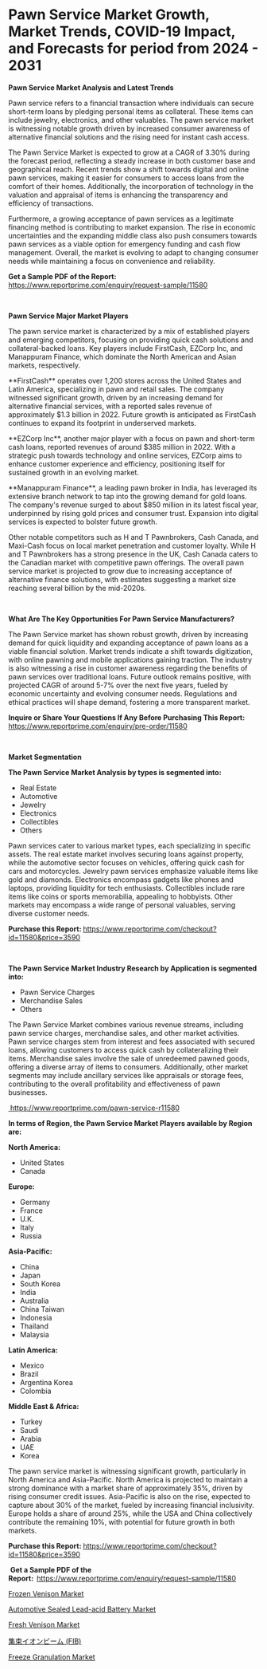 <p><h1>Pawn Service Market Growth, Market Trends, COVID-19 Impact, and Forecasts for period from 2024 - 2031</h1></p><p><strong>Pawn Service Market Analysis and Latest Trends</strong></p>
<p><p>Pawn service refers to a financial transaction where individuals can secure short-term loans by pledging personal items as collateral. These items can include jewelry, electronics, and other valuables. The pawn service market is witnessing notable growth driven by increased consumer awareness of alternative financial solutions and the rising need for instant cash access. </p><p>The Pawn Service Market is expected to grow at a CAGR of 3.30% during the forecast period, reflecting a steady increase in both customer base and geographical reach. Recent trends show a shift towards digital and online pawn services, making it easier for consumers to access loans from the comfort of their homes. Additionally, the incorporation of technology in the valuation and appraisal of items is enhancing the transparency and efficiency of transactions.</p><p>Furthermore, a growing acceptance of pawn services as a legitimate financing method is contributing to market expansion. The rise in economic uncertainties and the expanding middle class also push consumers towards pawn services as a viable option for emergency funding and cash flow management. Overall, the market is evolving to adapt to changing consumer needs while maintaining a focus on convenience and reliability.</p></p>
<p><strong>Get a Sample PDF of the Report:&nbsp;</strong> <a href="https://www.reportprime.com/enquiry/request-sample/11580">https://www.reportprime.com/enquiry/request-sample/11580</a></p>
<p>&nbsp;</p>
<p><strong>Pawn Service Major Market Players</strong></p>
<p><p>The pawn service market is characterized by a mix of established players and emerging competitors, focusing on providing quick cash solutions and collateral-backed loans. Key players include FirstCash, EZCorp Inc, and Manappuram Finance, which dominate the North American and Asian markets, respectively.</p><p>**FirstCash** operates over 1,200 stores across the United States and Latin America, specializing in pawn and retail sales. The company witnessed significant growth, driven by an increasing demand for alternative financial services, with a reported sales revenue of approximately $1.3 billion in 2022. Future growth is anticipated as FirstCash continues to expand its footprint in underserved markets.</p><p>**EZCorp Inc**, another major player with a focus on pawn and short-term cash loans, reported revenues of around $385 million in 2022. With a strategic push towards technology and online services, EZCorp aims to enhance customer experience and efficiency, positioning itself for sustained growth in an evolving market.</p><p>**Manappuram Finance**, a leading pawn broker in India, has leveraged its extensive branch network to tap into the growing demand for gold loans. The company's revenue surged to about $850 million in its latest fiscal year, underpinned by rising gold prices and consumer trust. Expansion into digital services is expected to bolster future growth.</p><p>Other notable competitors such as H and T Pawnbrokers, Cash Canada, and Maxi-Cash focus on local market penetration and customer loyalty. While H and T Pawnbrokers has a strong presence in the UK, Cash Canada caters to the Canadian market with competitive pawn offerings. The overall pawn service market is projected to grow due to increasing acceptance of alternative finance solutions, with estimates suggesting a market size reaching several billion by the mid-2020s.</p></p>
<p>&nbsp;</p>
<p><strong>What Are The Key Opportunities For Pawn Service Manufacturers?</strong></p>
<p><p>The Pawn Service market has shown robust growth, driven by increasing demand for quick liquidity and expanding acceptance of pawn loans as a viable financial solution. Market trends indicate a shift towards digitization, with online pawning and mobile applications gaining traction. The industry is also witnessing a rise in customer awareness regarding the benefits of pawn services over traditional loans. Future outlook remains positive, with projected CAGR of around 5-7% over the next five years, fueled by economic uncertainty and evolving consumer needs. Regulations and ethical practices will shape demand, fostering a more transparent market.</p></p>
<p><strong>Inquire or Share Your Questions If Any Before Purchasing This Report:</strong> <a href="https://www.reportprime.com/enquiry/pre-order/11580">https://www.reportprime.com/enquiry/pre-order/11580</a></p>
<p>&nbsp;</p>
<p><strong>Market Segmentation</strong></p>
<p><strong>The Pawn Service Market Analysis by types is segmented into:</strong></p>
<p><ul><li>Real Estate</li><li>Automotive</li><li>Jewelry</li><li>Electronics</li><li>Collectibles</li><li>Others</li></ul></p>
<p><p>Pawn services cater to various market types, each specializing in specific assets. The real estate market involves securing loans against property, while the automotive sector focuses on vehicles, offering quick cash for cars and motorcycles. Jewelry pawn services emphasize valuable items like gold and diamonds. Electronics encompass gadgets like phones and laptops, providing liquidity for tech enthusiasts. Collectibles include rare items like coins or sports memorabilia, appealing to hobbyists. Other markets may encompass a wide range of personal valuables, serving diverse customer needs.</p></p>
<p><strong>Purchase this Report:&nbsp;</strong><a href="https://www.reportprime.com/checkout?id=11580&price=3590">https://www.reportprime.com/checkout?id=11580&price=3590</a></p>
<p>&nbsp;</p>
<p><strong>The Pawn Service Market Industry Research by Application is segmented into:</strong></p>
<p><ul><li>Pawn Service Charges</li><li>Merchandise Sales</li><li>Others</li></ul></p>
<p><p>The Pawn Service Market combines various revenue streams, including pawn service charges, merchandise sales, and other market activities. Pawn service charges stem from interest and fees associated with secured loans, allowing customers to access quick cash by collateralizing their items. Merchandise sales involve the sale of unredeemed pawned goods, offering a diverse array of items to consumers. Additionally, other market segments may include ancillary services like appraisals or storage fees, contributing to the overall profitability and effectiveness of pawn businesses.</p></p>
<p><a href="https://www.reportprime.com/pawn-service-r11580">&nbsp;https://www.reportprime.com/pawn-service-r11580</a></p>
<p><strong>In terms of Region, the Pawn Service Market Players available by Region are:</strong></p>
<p>
    <p> <strong> North America: </strong>
        <ul>
            <li>United States</li>
            <li>Canada</li>
        </ul>
        </p> 
    <p> <strong> Europe: </strong>
        <ul>
            <li>Germany</li>
            <li>France</li>
            <li>U.K.</li>
            <li>Italy</li>
            <li>Russia</li>
        </ul>
        </p> 
    <p> <strong> Asia-Pacific: </strong>
        <ul>
            <li>China</li>
            <li>Japan</li>
            <li>South Korea</li>
            <li>India</li>
            <li>Australia</li>
            <li>China Taiwan</li>
            <li>Indonesia</li>
            <li>Thailand</li>
            <li>Malaysia</li>
        </ul>
        </p> 
    <p> <strong> Latin America: </strong>
        <ul>
            <li>Mexico</li>
            <li>Brazil</li>
            <li>Argentina Korea</li>
            <li>Colombia</li>
        </ul>
        </p> 
    <p> <strong> Middle East & Africa: </strong>
        <ul>
            <li>Turkey</li>
            <li>Saudi</li>
            <li>Arabia</li>
            <li>UAE</li>
            <li>Korea</li>
        </ul>
    </p>
    </p>
<p><p>The pawn service market is witnessing significant growth, particularly in North America and Asia-Pacific. North America is projected to maintain a strong dominance with a market share of approximately 35%, driven by rising consumer credit issues. Asia-Pacific is also on the rise, expected to capture about 30% of the market, fueled by increasing financial inclusivity. Europe holds a share of around 25%, while the USA and China collectively contribute the remaining 10%, with potential for future growth in both markets.</p></p>
<p><strong>Purchase this Report: </strong><a href="https://www.reportprime.com/checkout?id=11580&price=3590">https://www.reportprime.com/checkout?id=11580&price=3590</a></p>
<p>&nbsp;<strong>Get a Sample PDF of the Report:&nbsp;&nbsp;</strong><a href="https://www.reportprime.com/enquiry/request-sample/11580">https://www.reportprime.com/enquiry/request-sample/11580</a></p>
<p><strong></strong></p>
<p><p><a href="https://medium.com/@jennyflatoue9/the-global-frozen-venison-market-is-at-the-forefront-of-innovation-driving-rapid-industry-f57d69a867a2">Frozen Venison Market</a></p><p><a href="https://issuu.com/reportprime-2/docs/automotive-sealed-lead-acid-battery_52f29b7b86013f">Automotive Sealed Lead-acid Battery Market</a></p><p><a href="https://medium.com/@jennyflatoue9/the-global-fresh-venison-market-is-a-dynamic-and-growing-industry-a6ab2910f902">Fresh Venison Market</a></p><p><a href="https://medium.com/@sashabeier2023/focused-ion-beam-fib-market-%E3%81%AF-%E3%82%B3%E3%82%B9%E3%83%88%E7%AE%A1%E7%90%86%E3%81%A8%E5%8A%B9%E7%8E%87%E5%90%91%E4%B8%8A%E3%82%92%E5%84%AA%E5%85%88%E3%81%97%E3%81%BE%E3%81%99-%E3%81%95%E3%82%89%E3%81%AB-%E5%A0%B1%E5%91%8A%E6%9B%B8%E3%81%AF%E5%B8%82%E5%A0%B4%E3%81%AE%E9%9C%80%E8%A6%81%E9%9D%A2%E3%81%A8%E4%BE%9B%E7%B5%A6%E9%9D%A2%E3%81%AE%E4%B8%A1%E6%96%B9%E3%82%92%E3%82%AB%E3%83%90%E3%83%BC%E3%81%97%E3%81%A6%E3%81%84%E3%81%BE%E3%81%99-focused-ion-beam-a31369d9944e">集束イオンビーム (FIB)</a></p><p><a href="https://www.linkedin.com/pulse/global-freeze-granulation-market-size-share-analysis-gmd6c?trackingId=%2Fty5iNOsRJOF3Thv6Zdxyw%3D%3D">Freeze Granulation Market</a></p></p>